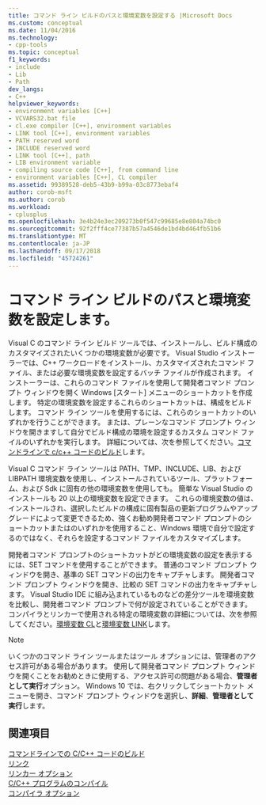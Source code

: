 ```yaml
---
title: コマンド ライン ビルドのパスと環境変数を設定する |Microsoft Docs
ms.custom: conceptual
ms.date: 11/04/2016
ms.technology:
- cpp-tools
ms.topic: conceptual
f1_keywords:
- include
- Lib
- Path
dev_langs:
- C++
helpviewer_keywords:
- environment variables [C++]
- VCVARS32.bat file
- cl.exe compiler [C++], environment variables
- LINK tool [C++], environment variables
- PATH reserved word
- INCLUDE reserved word
- LINK tool [C++], path
- LIB environment variable
- compiling source code [C++], from command line
- environment variables [C++], CL compiler
ms.assetid: 99389528-deb5-43b9-b99a-03c8773ebaf4
author: corob-msft
ms.author: corob
ms.workload:
- cplusplus
ms.openlocfilehash: 3e4b24e3ec209273b0f547c99685e8e804a74bc0
ms.sourcegitcommit: 92f2fff4ce77387b57a4546de1bd4bd464fb51b6
ms.translationtype: MT
ms.contentlocale: ja-JP
ms.lasthandoff: 09/17/2018
ms.locfileid: "45724261"
---
```

# <a name="set-the-path-and-environment-variables-for-command-line-builds"></a>コマンド ライン ビルドのパスと環境変数を設定します。

Visual C のコマンド ライン ビルド ツールでは、インストールし、ビルド構成のカスタマイズされたいくつかの環境変数が必要です。 Visual Studio インストーラーでは、C++ ワークロードをインストール、カスタマイズされたコマンド ファイル、または必要な環境変数を設定するバッチ ファイルが作成されます。 インストーラーは、これらのコマンド ファイルを使用して開発者コマンド プロンプト ウィンドウを開く Windows [スタート] メニューのショートカットを作成します。 特定の環境変数を設定するこれらのショートカットは、構成をビルドします。 コマンド ライン ツールを使用するには、これらのショートカットのいずれかを行うことができます。 または、プレーンなコマンド プロンプト ウィンドウを開きますして自分でビルド構成の環境を設定するカスタム コマンド ファイルのいずれかを実行します。 詳細については、次を参照してください。[コマンドラインで c/c++ コードのビルド](building-on-the-command-line.md)します。

Visual C コマンド ライン ツールは PATH、TMP、INCLUDE、LIB、および LIBPATH 環境変数を使用し、インストールされているツール、プラットフォーム、および Sdk に固有の他の環境変数を使用しても。 簡単な Visual Studio のインストールも 20 以上の環境変数を設定できます。 これらの環境変数の値は、インストールされ、選択したビルドの構成に固有製品の更新プログラムやアップグレードによって変更できるため、強くお勧め開発者コマンド プロンプトのショートカットまたはのいずれかを使用すること、Windows 環境で自分で設定するのではなく、それらを設定するコマンド ファイルをカスタマイズします。

開発者コマンド プロンプトのショートカットがどの環境変数の設定を表示するには、SET コマンドを使用することができます。 普通のコマンド プロンプト ウィンドウを開き、基準の SET コマンドの出力をキャプチャします。 開発者コマンド プロンプト ウィンドウを開き、比較の SET コマンドの出力をキャプチャします。 Visual Studio IDE に組み込まれているものなどの差分ツールを環境変数を比較し、開発者コマンド プロンプトで何が設定されていることができます。 コンパイラとリンカーで使用される特定の環境変数の詳細については、次を参照してください。[環境変数 CL](../build/reference/cl-environment-variables.md)と[環境変数 LINK](../build/reference/link-environment-variables.md)します。

> [!NOTE]
>  いくつかのコマンド ライン ツールまたはツール オプションには、管理者のアクセス許可がある場合があります。 使用して開発者コマンド プロンプト ウィンドウを開くことをお勧めときに使用する、アクセス許可の問題がある場合、**管理者として実行**オプション。 Windows 10 では、右クリックしてショートカット メニューを開き、コマンド プロンプト ウィンドウを選択し、**詳細**、**管理者として実行**します。

## <a name="see-also"></a>関連項目

[コマンドラインでの C/C++ コードのビルド](../build/building-on-the-command-line.md)<br/>
[リンク](../build/reference/linking.md)<br/>
[リンカー オプション](../build/reference/linker-options.md)<br/>
[C/C++ プログラムのコンパイル](../build/reference/compiling-a-c-cpp-program.md)<br/>
[コンパイラ オプション](../build/reference/compiler-options.md)